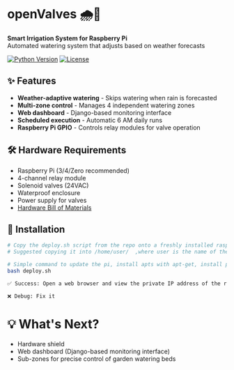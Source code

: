 # openValves 🌧️🌱
**Smart Irrigation System for Raspberry Pi**  
Automated watering system that adjusts based on weather forecasts


[![Python Version](https://img.shields.io/badge/python-3.7%2B-blue)](https://www.python.org/)
[![License](https://img.shields.io/badge/license-MIT-green)](LICENSE)

## ✨ Features
- **Weather-adaptive watering** - Skips watering when rain is forecasted
- **Multi-zone control** - Manages 4 independent watering zones
- **Web dashboard** - Django-based monitoring interface
- **Scheduled execution** - Automatic 6 AM daily runs
- **Raspberry Pi GPIO** - Controls relay modules for valve operation

## 🛠️ Hardware Requirements
- Raspberry Pi (3/4/Zero recommended)
- 4-channel relay module
- Solenoid valves (24VAC)
- Waterproof enclosure
- Power supply for valves
- [Hardware Bill of Materials](https://docs.google.com/spreadsheets/d/14KFi8By2FL1IUUs16bJJF-sFFORRKznYOV_ILq-R138/edit?usp=sharing)

## 🚀 Installation
```bash
# Copy the deploy.sh script from the repo onto a freshly installed raspberry pi.  This was tested with the Raspberry Pi4 using Raspberry Pi OS Lite (Bookworm and 64-bit)
# Suggested copying it into /home/user/  ,where user is the name of the user.  This creates some absolute directory references that would need to be updated if the user is names something else.

# Simple command to update the pi, install apts with apt-get, install python packages with pip, clone the repo, and create systemd services.
bash deploy.sh

✅ Success: Open a web browser and view the private IP address of the raspberry pi.

❌ Debug: Fix it

```
# :bulb: What's Next?
- Hardware shield
- Web dashboard (Django-based monitoring interface)
- Sub-zones for precise control of garden watering beds

